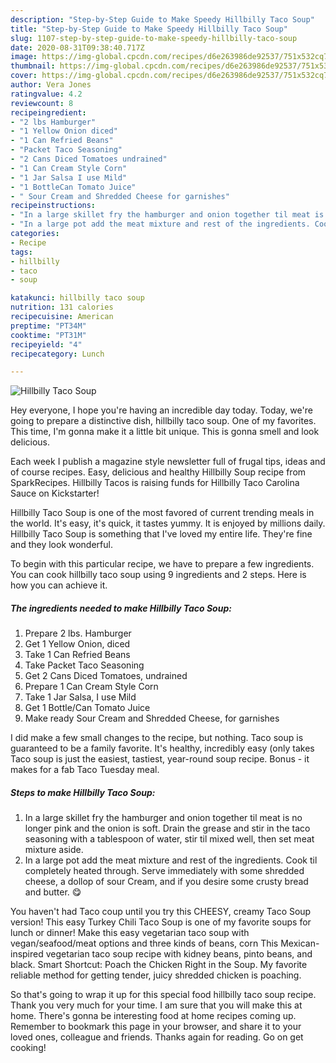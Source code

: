 ```yaml
---
description: "Step-by-Step Guide to Make Speedy Hillbilly Taco Soup"
title: "Step-by-Step Guide to Make Speedy Hillbilly Taco Soup"
slug: 1107-step-by-step-guide-to-make-speedy-hillbilly-taco-soup
date: 2020-08-31T09:38:40.717Z
image: https://img-global.cpcdn.com/recipes/d6e263986de92537/751x532cq70/hillbilly-taco-soup-recipe-main-photo.jpg
thumbnail: https://img-global.cpcdn.com/recipes/d6e263986de92537/751x532cq70/hillbilly-taco-soup-recipe-main-photo.jpg
cover: https://img-global.cpcdn.com/recipes/d6e263986de92537/751x532cq70/hillbilly-taco-soup-recipe-main-photo.jpg
author: Vera Jones
ratingvalue: 4.2
reviewcount: 8
recipeingredient:
- "2 lbs Hamburger"
- "1 Yellow Onion diced"
- "1 Can Refried Beans"
- "Packet Taco Seasoning"
- "2 Cans Diced Tomatoes undrained"
- "1 Can Cream Style Corn"
- "1 Jar Salsa I use Mild"
- "1 BottleCan Tomato Juice"
- " Sour Cream and Shredded Cheese for garnishes"
recipeinstructions:
- "In a large skillet fry the hamburger and onion together til meat is no longer pink and the onion is soft. Drain the grease and stir in the taco seasoning with a tablespoon of water, stir til mixed well, then set meat mixture aside."
- "In a large pot add the meat mixture and rest of the ingredients. Cook til completely heated through. Serve immediately with some shredded cheese, a dollop of sour Cream, and if you desire some crusty bread and butter. 😋"
categories:
- Recipe
tags:
- hillbilly
- taco
- soup

katakunci: hillbilly taco soup 
nutrition: 131 calories
recipecuisine: American
preptime: "PT34M"
cooktime: "PT31M"
recipeyield: "4"
recipecategory: Lunch

---
```



![Hillbilly Taco Soup](https://img-global.cpcdn.com/recipes/d6e263986de92537/751x532cq70/hillbilly-taco-soup-recipe-main-photo.jpg)

Hey everyone, I hope you're having an incredible day today. Today, we're going to prepare a distinctive dish, hillbilly taco soup. One of my favorites. This time, I'm gonna make it a little bit unique. This is gonna smell and look delicious.

Each week I publish a magazine style newsletter full of frugal tips, ideas and of course recipes. Easy, delicious and healthy Hillbilly Soup recipe from SparkRecipes. Hillbilly Tacos is raising funds for Hillbilly Taco Carolina Sauce on Kickstarter!

Hillbilly Taco Soup is one of the most favored of current trending meals in the world. It's easy, it's quick, it tastes yummy. It is enjoyed by millions daily. Hillbilly Taco Soup is something that I've loved my entire life. They're fine and they look wonderful.


To begin with this particular recipe, we have to prepare a few ingredients. You can cook hillbilly taco soup using 9 ingredients and 2 steps. Here is how you can achieve it.

<!--inarticleads1-->

##### The ingredients needed to make Hillbilly Taco Soup:

1. Prepare 2 lbs. Hamburger
1. Get 1 Yellow Onion, diced
1. Take 1 Can Refried Beans
1. Take Packet Taco Seasoning
1. Get 2 Cans Diced Tomatoes, undrained
1. Prepare 1 Can Cream Style Corn
1. Take 1 Jar Salsa, I use Mild
1. Get 1 Bottle/Can Tomato Juice
1. Make ready  Sour Cream and Shredded Cheese, for garnishes


I did make a few small changes to the recipe, but nothing. Taco soup is guaranteed to be a family favorite. It&#39;s healthy, incredibly easy (only takes Taco soup is just the easiest, tastiest, year-round soup recipe. Bonus - it makes for a fab Taco Tuesday meal. 

<!--inarticleads2-->

##### Steps to make Hillbilly Taco Soup:

1. In a large skillet fry the hamburger and onion together til meat is no longer pink and the onion is soft. Drain the grease and stir in the taco seasoning with a tablespoon of water, stir til mixed well, then set meat mixture aside.
1. In a large pot add the meat mixture and rest of the ingredients. Cook til completely heated through. Serve immediately with some shredded cheese, a dollop of sour Cream, and if you desire some crusty bread and butter. 😋


You haven&#39;t had Taco coup until you try this CHEESY, creamy Taco Soup version! This easy Turkey Chili Taco Soup is one of my favorite soups for lunch or dinner! Make this easy vegetarian taco soup with vegan/seafood/meat options and three kinds of beans, corn This Mexican-inspired vegetarian taco soup recipe with kidney beans, pinto beans, and black. Smart Shortcut: Poach the Chicken Right in the Soup. My favorite reliable method for getting tender, juicy shredded chicken is poaching. 

So that's going to wrap it up for this special food hillbilly taco soup recipe. Thank you very much for your time. I am sure that you will make this at home. There's gonna be interesting food at home recipes coming up. Remember to bookmark this page in your browser, and share it to your loved ones, colleague and friends. Thanks again for reading. Go on get cooking!
